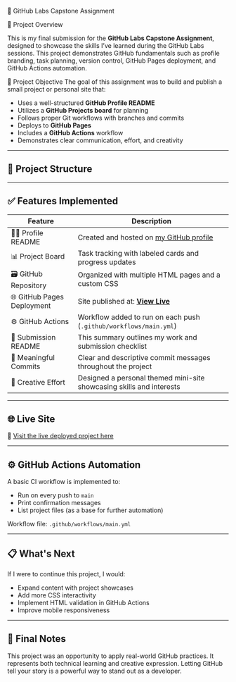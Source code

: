 🚀 GitHub Labs Capstone Assignment

📘 Project Overview

This is my final submission for the **GitHub Labs Capstone Assignment**, designed to showcase the skills I’ve learned during the GitHub Labs sessions. This project demonstrates GitHub fundamentals such as profile branding, task planning, version control, GitHub Pages deployment, and GitHub Actions automation.

🧠 Project Objective
The goal of this assignment was to build and publish a small project or personal site that:
- Uses a well-structured **GitHub Profile README**
- Utilizes a **GitHub Projects board** for planning
- Follows proper Git workflows with branches and commits
- Deploys to **GitHub Pages**
- Includes a **GitHub Actions** workflow
- Demonstrates clear communication, effort, and creativity

---

## 📁 Project Structure


---

## ✅ Features Implemented

| Feature                    | Description                                                                 |
|----------------------------|-----------------------------------------------------------------------------|
| 🧑‍💻 Profile README         | Created and hosted on [my GitHub profile](https://github.com/Blkswrn)        |
| 📊 Project Board           | Task tracking with labeled cards and progress updates                       |
| 🗃️ GitHub Repository       | Organized with multiple HTML pages and a custom CSS                         |
| 🌐 GitHub Pages Deployment | Site published at: **[View Live](https://blkswrn.github.io/Github-Labs-Assignment/)** |
| ⚙️ GitHub Actions          | Workflow added to run on each push (`.github/workflows/main.yml`)           |
| 📄 Submission README       | This summary outlines my work and submission checklist                      |
| 💬 Meaningful Commits      | Clear and descriptive commit messages throughout the project                 |
| 🎨 Creative Effort         | Designed a personal themed mini-site showcasing skills and interests        |

---

## 🌐 Live Site

🔗 [Visit the live deployed project here](https://blkswrn.github.io/Github-Labs-Assignment/)

---

## ⚙️ GitHub Actions Automation

A basic CI workflow is implemented to:
- Run on every push to `main`
- Print confirmation messages
- List project files (as a base for further automation)

Workflow file: `.github/workflows/main.yml`

---

## 📋 What's Next

If I were to continue this project, I would:
- Expand content with project showcases
- Add more CSS interactivity
- Implement HTML validation in GitHub Actions
- Improve mobile responsiveness

---

## 🙌 Final Notes

This project was an opportunity to apply real-world GitHub practices. It represents both technical learning and creative expression. Letting GitHub tell your story is a powerful way to stand out as a developer.
